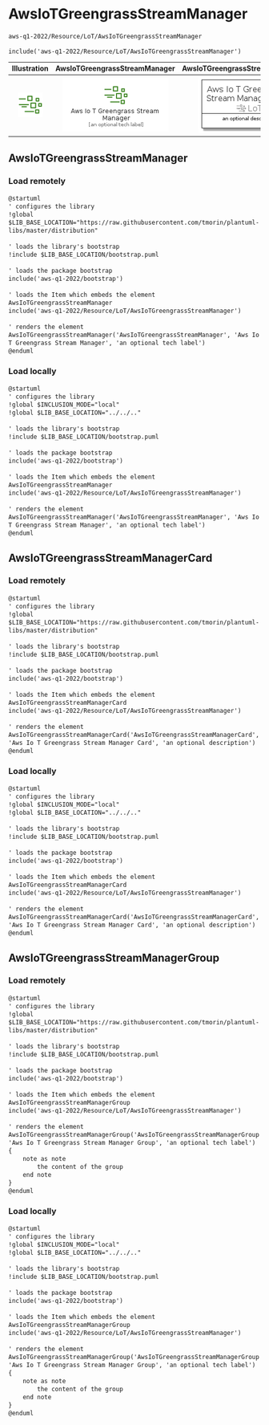 # AwsIoTGreengrassStreamManager


```text
aws-q1-2022/Resource/LoT/AwsIoTGreengrassStreamManager
```

```text
include('aws-q1-2022/Resource/LoT/AwsIoTGreengrassStreamManager')
```



| Illustration | AwsIoTGreengrassStreamManager | AwsIoTGreengrassStreamManagerCard | AwsIoTGreengrassStreamManagerGroup |
| :---: | :---: | :---: | :---: |
| ![illustration for Illustration](../../../aws-q1-2022/Resource/LoT/AwsIoTGreengrassStreamManager.png) | ![illustration for AwsIoTGreengrassStreamManager](../../../aws-q1-2022/Resource/LoT/AwsIoTGreengrassStreamManager.Local.png) | ![illustration for AwsIoTGreengrassStreamManagerCard](../../../aws-q1-2022/Resource/LoT/AwsIoTGreengrassStreamManagerCard.Local.png) | ![illustration for AwsIoTGreengrassStreamManagerGroup](../../../aws-q1-2022/Resource/LoT/AwsIoTGreengrassStreamManagerGroup.Local.png) |




## AwsIoTGreengrassStreamManager

### Load remotely
```plantuml
@startuml
' configures the library
!global $LIB_BASE_LOCATION="https://raw.githubusercontent.com/tmorin/plantuml-libs/master/distribution"

' loads the library's bootstrap
!include $LIB_BASE_LOCATION/bootstrap.puml

' loads the package bootstrap
include('aws-q1-2022/bootstrap')

' loads the Item which embeds the element AwsIoTGreengrassStreamManager
include('aws-q1-2022/Resource/LoT/AwsIoTGreengrassStreamManager')

' renders the element
AwsIoTGreengrassStreamManager('AwsIoTGreengrassStreamManager', 'Aws Io T Greengrass Stream Manager', 'an optional tech label')
@enduml
```

### Load locally
```plantuml
@startuml
' configures the library
!global $INCLUSION_MODE="local"
!global $LIB_BASE_LOCATION="../../.."

' loads the library's bootstrap
!include $LIB_BASE_LOCATION/bootstrap.puml

' loads the package bootstrap
include('aws-q1-2022/bootstrap')

' loads the Item which embeds the element AwsIoTGreengrassStreamManager
include('aws-q1-2022/Resource/LoT/AwsIoTGreengrassStreamManager')

' renders the element
AwsIoTGreengrassStreamManager('AwsIoTGreengrassStreamManager', 'Aws Io T Greengrass Stream Manager', 'an optional tech label')
@enduml
```

## AwsIoTGreengrassStreamManagerCard

### Load remotely
```plantuml
@startuml
' configures the library
!global $LIB_BASE_LOCATION="https://raw.githubusercontent.com/tmorin/plantuml-libs/master/distribution"

' loads the library's bootstrap
!include $LIB_BASE_LOCATION/bootstrap.puml

' loads the package bootstrap
include('aws-q1-2022/bootstrap')

' loads the Item which embeds the element AwsIoTGreengrassStreamManagerCard
include('aws-q1-2022/Resource/LoT/AwsIoTGreengrassStreamManager')

' renders the element
AwsIoTGreengrassStreamManagerCard('AwsIoTGreengrassStreamManagerCard', 'Aws Io T Greengrass Stream Manager Card', 'an optional description')
@enduml
```

### Load locally
```plantuml
@startuml
' configures the library
!global $INCLUSION_MODE="local"
!global $LIB_BASE_LOCATION="../../.."

' loads the library's bootstrap
!include $LIB_BASE_LOCATION/bootstrap.puml

' loads the package bootstrap
include('aws-q1-2022/bootstrap')

' loads the Item which embeds the element AwsIoTGreengrassStreamManagerCard
include('aws-q1-2022/Resource/LoT/AwsIoTGreengrassStreamManager')

' renders the element
AwsIoTGreengrassStreamManagerCard('AwsIoTGreengrassStreamManagerCard', 'Aws Io T Greengrass Stream Manager Card', 'an optional description')
@enduml
```

## AwsIoTGreengrassStreamManagerGroup

### Load remotely
```plantuml
@startuml
' configures the library
!global $LIB_BASE_LOCATION="https://raw.githubusercontent.com/tmorin/plantuml-libs/master/distribution"

' loads the library's bootstrap
!include $LIB_BASE_LOCATION/bootstrap.puml

' loads the package bootstrap
include('aws-q1-2022/bootstrap')

' loads the Item which embeds the element AwsIoTGreengrassStreamManagerGroup
include('aws-q1-2022/Resource/LoT/AwsIoTGreengrassStreamManager')

' renders the element
AwsIoTGreengrassStreamManagerGroup('AwsIoTGreengrassStreamManagerGroup', 'Aws Io T Greengrass Stream Manager Group', 'an optional tech label') {
    note as note
        the content of the group
    end note
}
@enduml
```

### Load locally
```plantuml
@startuml
' configures the library
!global $INCLUSION_MODE="local"
!global $LIB_BASE_LOCATION="../../.."

' loads the library's bootstrap
!include $LIB_BASE_LOCATION/bootstrap.puml

' loads the package bootstrap
include('aws-q1-2022/bootstrap')

' loads the Item which embeds the element AwsIoTGreengrassStreamManagerGroup
include('aws-q1-2022/Resource/LoT/AwsIoTGreengrassStreamManager')

' renders the element
AwsIoTGreengrassStreamManagerGroup('AwsIoTGreengrassStreamManagerGroup', 'Aws Io T Greengrass Stream Manager Group', 'an optional tech label') {
    note as note
        the content of the group
    end note
}
@enduml
```

